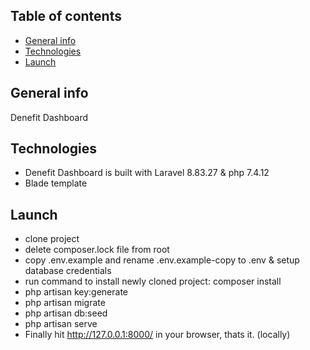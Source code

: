 ## Table of contents
* [General info](#general-info)
* [Technologies](#technologies)
* [Launch](#launch)

## General info
Denefit Dashboard

## Technologies
* Denefit Dashboard is built with Laravel 8.83.27 & php 7.4.12
* Blade template

## Launch
* clone project
* delete composer.lock file from root
* copy .env.example and rename .env.example-copy to .env & setup database credentials
* run command to install newly cloned project: composer install
* php artisan key:generate
* php artisan migrate
* php artisan db:seed
* php artisan serve
* Finally hit http://127.0.0.1:8000/ in your browser, thats it. (locally)